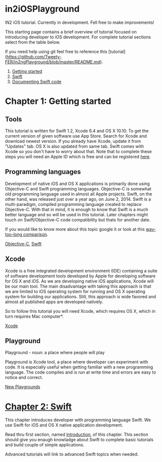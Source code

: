 # in2iOSPlayground

IN2 iOS tutorial. Currently in development. Fell free to make improvements!

This starting page contains a brief overview of tutorial focused on introducing developer to iOS development. For complete tutorial sections select from the table below.

If you need help using git feel free to reference this [tutorial] (https://github.com/Tweety-FER/in2ngPlayground/blob/master/README.md).

  1. [Getting started](https://github.com/Rep2/in2iOSPlayground/blob/master/Chapter%201:%20Getting%20started.md)
  2. [Swift](https://github.com/Rep2/in2iOSPlayground/blob/master/Chapter%202:%20Swift.md)
  3. [Documenting Swift code](https://github.com/Rep2/in2iOSPlayground/blob/master/Documenting%20Swift%20code.md)

# Chapter 1: Getting started

## Tools 

This tutorial is written for Swift 1.2, Xcode 6.4 and OS X 10.10. To get the current version of given software use App Store. Search for Xcode and download newest version. If you already have Xcode, update it from "Updates" tab. OS X is also updated from same tab. Swift comes with Xcode so you don't have to worry about that. Note that to complete these steps you will need an Apple ID which is free and can be registered [here](https://appleid.apple.com/).

## Programming languages

Development of native iOS and OS X applications is primarily done using Objective-C and Swift programming languages. Objective-C is somewhat old programming language used in almost all Apple projects. Swift, on the other hand, was released just over a year ago, on June 2, 2014. Swift is a multi-paradigm, compiled programming language created to replace Objective-C. With that in mind, it is enough to know that Swift is a much better language and so will be used in this tutorial. Later chapters might touch on Swift/Objective-C code compatibility but thats for another date.

If you would like to know more about this topic google it or look at this [way-too-long comparison](https://drive.google.com/file/d/0B8-FB-5dSkm3ZnZHVFB1SmtvQW8/view?usp=sharing).

[Objective-C](https://en.wikipedia.org/wiki/Objective-C), [Swift](https://en.wikipedia.org/wiki/Swift_(programming_language))

## Xcode

Xcode is a free integrated development environment (IDE) containing a suite of software development tools developed by Apple for developing software for OS X and iOS. As we are developing native iOS applications, Xcode will be our main tool. The main disadvantage with taking this approach is that we are limited to iOS operating system for running and OS X operating system for building our applications. Still, this approach is wide favored and almost all published apps are developed natively.

So to follow this tutorial you will need Xcode, which requires OS X, which in turn requires Mac computer*. 

[Xcode](https://en.wikipedia.org/wiki/Xcode)

## Playground

Playground - noun: a place where people will play

Playground is Xcode tool, a place where developer can experiment with code. It is especially useful when getting familiar with a new programming language. The code compiles and is run at write time and errors are easy to notice and correct. 

[New Playgrounds](https://developer.apple.com/swift/blog/?id=24)


# [Chapter 2: Swift](https://github.com/Rep2/in2iOSPlayground/blob/master/Chapter%202:%20Swift.md)

This chapter introduces developer with programming language Swift. We use Swift for iOS and OS X native application development.

Read thru first section, named [Introduction](https://github.com/Rep2/in2iOSPlayground/blob/master/Chapter%202:%20Swift.md#introduction), of this chapter. This section should give you enaugh knowladge about Swift to complete basic tutorials and build couple of simple applications. 

Advanced tutorials will link to advanced Swift topics when needed.


